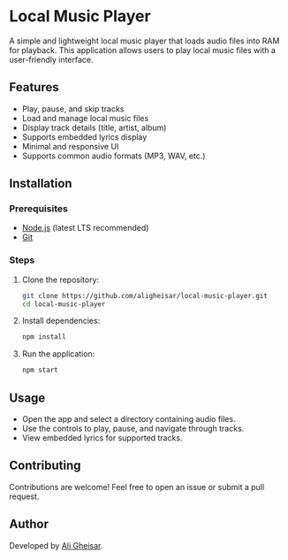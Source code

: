 # Local Music Player

A simple and lightweight local music player that loads audio files into RAM for playback. This application allows users to play local music files with a user-friendly interface.

## Features

- Play, pause, and skip tracks
- Load and manage local music files
- Display track details (title, artist, album)
- Supports embedded lyrics display
- Minimal and responsive UI
- Supports common audio formats (MP3, WAV, etc.)

## Installation

### Prerequisites
- [Node.js](https://nodejs.org/) (latest LTS recommended)
- [Git](https://git-scm.com/)

### Steps
1. Clone the repository:
   ```sh
   git clone https://github.com/aligheisar/local-music-player.git
   cd local-music-player
   ```
2. Install dependencies:
   ```sh
   npm install
   ```
3. Run the application:
   ```sh
   npm start
   ```


## Usage
- Open the app and select a directory containing audio files.
- Use the controls to play, pause, and navigate through tracks.
- View embedded lyrics for supported tracks.

## Contributing
Contributions are welcome! Feel free to open an issue or submit a pull request.


## Author
Developed by [Ali Gheisar](https://github.com/aligheisar).

